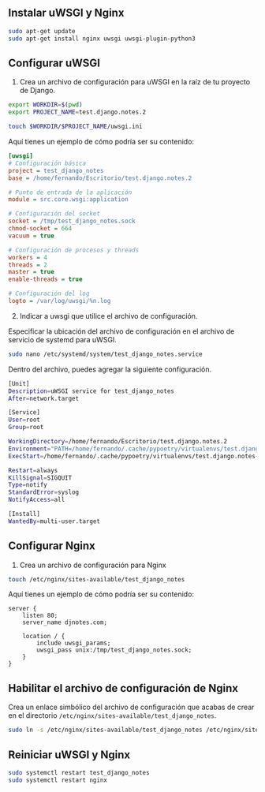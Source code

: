 ## Instalar uWSGI y Nginx

```bash
sudo apt-get update
sudo apt-get install nginx uwsgi uwsgi-plugin-python3
```

## Configurar uWSGI

1. Crea un archivo de configuración para uWSGI en la raíz de tu proyecto de Django.
 ```bash
export WORKDIR=$(pwd)
export PROJECT_NAME=test.django.notes.2

touch $WORKDIR/$PROJECT_NAME/uwsgi.ini
```

Aquí tienes un ejemplo de cómo podría ser su contenido:

```ini
[uwsgi]
# Configuración básica
project = test_django_notes
base = /home/fernando/Escritorio/test.django.notes.2

# Punto de entrada de la aplicación
module = src.core.wsgi:application

# Configuración del socket
socket = /tmp/test_django_notes.sock
chmod-socket = 664
vacuum = true

# Configuración de procesos y threads
workers = 4
threads = 2
master = true
enable-threads = true

# Configuración del log
logto = /var/log/uwsgi/%n.log
```


2. Indicar a uwsgi que utilice el archivo de configuración.

Especificar la ubicación del archivo de configuración en el archivo de servicio de systemd para uWSGI.

```bash
sudo nano /etc/systemd/system/test_django_notes.service
```

Dentro del archivo, puedes agregar la siguiente configuración.
```bash
[Unit]
Description=uWSGI service for test_django_notes
After=network.target

[Service]
User=root
Group=root

WorkingDirectory=/home/fernando/Escritorio/test.django.notes.2
Environment="PATH=/home/fernando/.cache/pypoetry/virtualenvs/test.django.notes-dS2GDLp5-py3.6/bin"
ExecStart=/home/fernando/.cache/pypoetry/virtualenvs/test.django.notes-dS2GDLp5-py3.6/bin/uwsgi --ini /home/fernando/Escritorio/test.django.notes.2/uwsgi.ini

Restart=always
KillSignal=SIGQUIT
Type=notify
StandardError=syslog
NotifyAccess=all

[Install]
WantedBy=multi-user.target
```




## Configurar Nginx

1. Crea un archivo de configuración para Nginx
```bash
touch /etc/nginx/sites-available/test_django_notes
```

Aquí tienes un ejemplo de cómo podría ser su contenido:
```text
server {
    listen 80;
    server_name djnotes.com;

    location / {
        include uwsgi_params;
        uwsgi_pass unix:/tmp/test_django_notes.sock;
    }
}

```

## Habilitar el archivo de configuración de Nginx

Crea un enlace simbólico del archivo de configuración que acabas de crear en el directorio `/etc/nginx/sites-available/test_django_notes`.
```bash
sudo ln -s /etc/nginx/sites-available/test_django_notes /etc/nginx/sites-enabled/
```


## Reiniciar uWSGI y Nginx

```bash
sudo systemctl restart test_django_notes
sudo systemctl restart nginx
```

